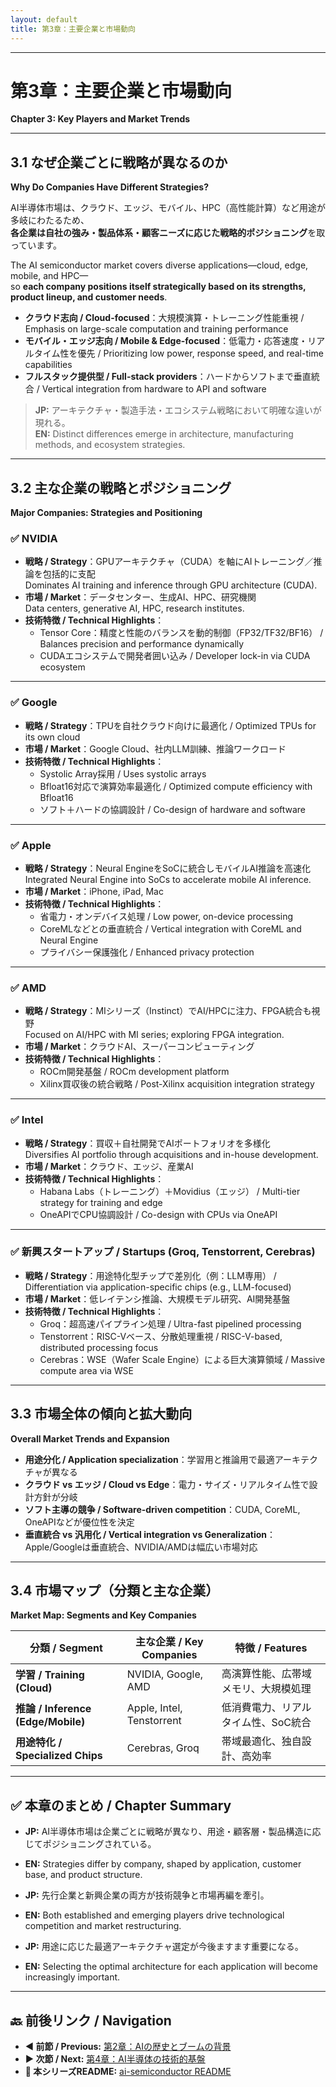 ```yaml
---
layout: default
title: 第3章：主要企業と市場動向
---
```


---

# 第3章：主要企業と市場動向  
**Chapter 3: Key Players and Market Trends**

---

## 3.1 なぜ企業ごとに戦略が異なるのか  
**Why Do Companies Have Different Strategies?**

AI半導体市場は、クラウド、エッジ、モバイル、HPC（高性能計算）など用途が多岐にわたるため、  
**各企業は自社の強み・製品体系・顧客ニーズに応じた戦略的ポジショニング**を取っています。

The AI semiconductor market covers diverse applications—cloud, edge, mobile, and HPC—  
so **each company positions itself strategically based on its strengths, product lineup, and customer needs**.

- **クラウド志向 / Cloud-focused**：大規模演算・トレーニング性能重視 / Emphasis on large-scale computation and training performance  
- **モバイル・エッジ志向 / Mobile & Edge-focused**：低電力・応答速度・リアルタイム性を優先 / Prioritizing low power, response speed, and real-time capabilities  
- **フルスタック提供型 / Full-stack providers**：ハードからソフトまで垂直統合 / Vertical integration from hardware to API and software

> **JP:** アーキテクチャ・製造手法・エコシステム戦略において明確な違いが現れる。  
> **EN:** Distinct differences emerge in architecture, manufacturing methods, and ecosystem strategies.

---

## 3.2 主な企業の戦略とポジショニング  
**Major Companies: Strategies and Positioning**

### ✅ NVIDIA
- **戦略 / Strategy**：GPUアーキテクチャ（CUDA）を軸にAIトレーニング／推論を包括的に支配  
  Dominates AI training and inference through GPU architecture (CUDA).  
- **市場 / Market**：データセンター、生成AI、HPC、研究機関  
  Data centers, generative AI, HPC, research institutes.  
- **技術特徴 / Technical Highlights**：
  - Tensor Core：精度と性能のバランスを動的制御（FP32/TF32/BF16） / Balances precision and performance dynamically  
  - CUDAエコシステムで開発者囲い込み / Developer lock-in via CUDA ecosystem

---

### ✅ Google
- **戦略 / Strategy**：TPUを自社クラウド向けに最適化 / Optimized TPUs for its own cloud  
- **市場 / Market**：Google Cloud、社内LLM訓練、推論ワークロード  
- **技術特徴 / Technical Highlights**：
  - Systolic Array採用 / Uses systolic arrays  
  - Bfloat16対応で演算効率最適化 / Optimized compute efficiency with Bfloat16  
  - ソフト＋ハードの協調設計 / Co-design of hardware and software

---

### ✅ Apple
- **戦略 / Strategy**：Neural EngineをSoCに統合しモバイルAI推論を高速化  
  Integrated Neural Engine into SoCs to accelerate mobile AI inference.  
- **市場 / Market**：iPhone, iPad, Mac  
- **技術特徴 / Technical Highlights**：
  - 省電力・オンデバイス処理 / Low power, on-device processing  
  - CoreMLなどとの垂直統合 / Vertical integration with CoreML and Neural Engine  
  - プライバシー保護強化 / Enhanced privacy protection

---

### ✅ AMD
- **戦略 / Strategy**：MIシリーズ（Instinct）でAI/HPCに注力、FPGA統合も視野  
  Focused on AI/HPC with MI series; exploring FPGA integration.  
- **市場 / Market**：クラウドAI、スーパーコンピューティング  
- **技術特徴 / Technical Highlights**：
  - ROCm開発基盤 / ROCm development platform  
  - Xilinx買収後の統合戦略 / Post-Xilinx acquisition integration strategy

---

### ✅ Intel
- **戦略 / Strategy**：買収＋自社開発でAIポートフォリオを多様化  
  Diversifies AI portfolio through acquisitions and in-house development.  
- **市場 / Market**：クラウド、エッジ、産業AI  
- **技術特徴 / Technical Highlights**：
  - Habana Labs（トレーニング）＋Movidius（エッジ） / Multi-tier strategy for training and edge  
  - OneAPIでCPU協調設計 / Co-design with CPUs via OneAPI

---

### ✅ 新興スタートアップ / Startups (Groq, Tenstorrent, Cerebras)
- **戦略 / Strategy**：用途特化型チップで差別化（例：LLM専用） / Differentiation via application-specific chips (e.g., LLM-focused)  
- **市場 / Market**：低レイテンシ推論、大規模モデル研究、AI開発基盤  
- **技術特徴 / Technical Highlights**：
  - Groq：超高速パイプライン処理 / Ultra-fast pipelined processing  
  - Tenstorrent：RISC-Vベース、分散処理重視 / RISC-V-based, distributed processing focus  
  - Cerebras：WSE（Wafer Scale Engine）による巨大演算領域 / Massive compute area via WSE

---

## 3.3 市場全体の傾向と拡大動向  
**Overall Market Trends and Expansion**

- **用途分化 / Application specialization**：学習用と推論用で最適アーキテクチャが異なる  
- **クラウド vs エッジ / Cloud vs Edge**：電力・サイズ・リアルタイム性で設計方針が分岐  
- **ソフト主導の競争 / Software-driven competition**：CUDA, CoreML, OneAPIなどが優位性を決定  
- **垂直統合 vs 汎用化 / Vertical integration vs Generalization**：Apple/Googleは垂直統合、NVIDIA/AMDは幅広い市場対応

---

## 3.4 市場マップ（分類と主な企業）  
**Market Map: Segments and Key Companies**

| 分類 / Segment | 主な企業 / Key Companies | 特徴 / Features |
|----------------|--------------------------|-----------------|
| **学習 / Training (Cloud)** | NVIDIA, Google, AMD | 高演算性能、広帯域メモリ、大規模処理 |
| **推論 / Inference (Edge/Mobile)** | Apple, Intel, Tenstorrent | 低消費電力、リアルタイム性、SoC統合 |
| **用途特化 / Specialized Chips** | Cerebras, Groq | 帯域最適化、独自設計、高効率 |

---

## ✅ 本章のまとめ / Chapter Summary

- **JP:** AI半導体市場は企業ごとに戦略が異なり、用途・顧客層・製品構造に応じてポジショニングされている。  
- **EN:** Strategies differ by company, shaped by application, customer base, and product structure.

- **JP:** 先行企業と新興企業の両方が技術競争と市場再編を牽引。  
- **EN:** Both established and emerging players drive technological competition and market restructuring.

- **JP:** 用途に応じた最適アーキテクチャ選定が今後ますます重要になる。  
- **EN:** Selecting the optimal architecture for each application will become increasingly important.

---

## 🔙 前後リンク / Navigation

- **◀ 前節 / Previous:** [第2章：AIの歴史とブームの背景](02_ai_history.md)  
- **▶ 次節 / Next:** [第4章：AI半導体の技術的基盤](04_technical_foundations.md)  
- **📄 本シリーズREADME:** [ai-semiconductor README](../README.md)
